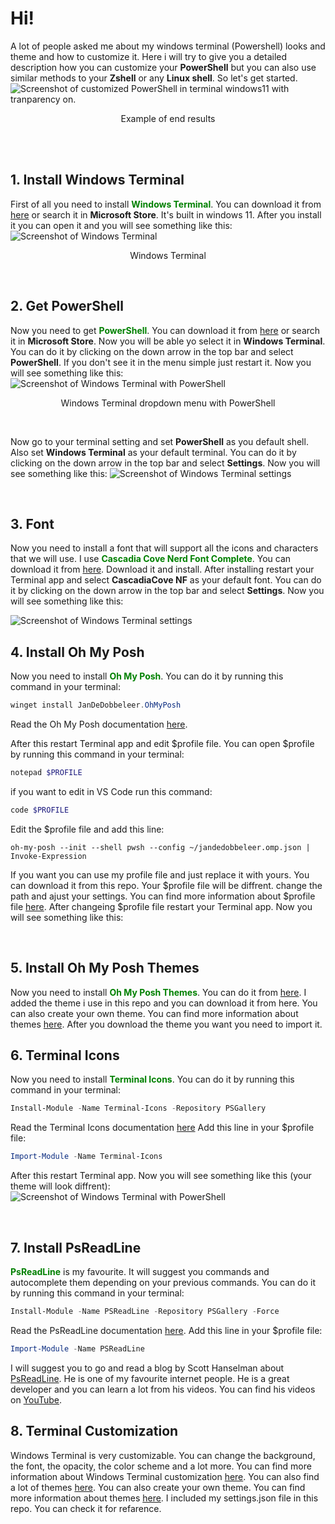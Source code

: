 # Hi!

A lot of people asked me about my windows terminal (Powershell) looks and theme and how to customize it. Here i will try to give you a detailed description how you can customize your **PowerShell** but you can also use similar methods to your **Zshell** or any **Linux shell**. So let's get started. 
![Screenshot of customized PowerShell in terminal windows11 with tranparency on.](/img/posh.png)
<p style="text-align:center">Example of end results</p>
<br>
<br>

## 1. Install Windows Terminal
First of all you need to install <span style="color:green">**Windows Terminal**</span>. You can download it from [here](https://www.microsoft.com/en-us/p/windows-terminal/9n0dx20hk701?activetab=pivot:overviewtab) or search it in **Microsoft Store**. It's built in windows 11. After you install it you can open it and you will see something like this:
![Screenshot of Windows Terminal](/img/wt_0.png)
<p style="text-align:center">Windows Terminal</p>
<br>

## 2. Get PowerShell
Now you need to get  <span style="color:green">**PowerShell**</span>. You can download it from [here](https://learn.microsoft.com/en-us/powershell/scripting/install/installing-powershell) or search it in **Microsoft Store**. Now you will be able yo select it in **Windows Terminal**. You can do it by clicking on the down arrow in the top bar and select **PowerShell**. If you don't see it in the menu simple just restart it. Now you will see something like this:
 ![Screenshot of Windows Terminal with PowerShell](/img/wt_1.png)
<p style="text-align:center">Windows Terminal dropdown menu with PowerShell</p>
<br>

Now go to your terminal setting and set **PowerShell** as you default shell. Also set **Windows Terminal** as your default terminal. You can do it by clicking on the down arrow in the top bar and select **Settings**. Now you will see something like this:
 ![Screenshot of Windows Terminal settings](/img/wt_2.png)



<br>

## 3. Font 
Now you need to install a font that will support all the icons and characters that we will use. I use <span style="color:green">**Cascadia Cove Nerd Font Complete**</span>. You can download it from [here](https://www.nerdfonts.com/).
Download it and install. After installing restart your Terminal app and select **CascadiaCove NF** as your default font. You can do it by clicking on the down arrow in the top bar and select **Settings**. Now you will see something like this:

 ![Screenshot of Windows Terminal settings](/img/wt_3.png)
<br>

## 4. Install Oh My Posh
Now you need to install <span style="color:green">**Oh My Posh**</span>. You can do it by running this command in your terminal:
```powershell 
winget install JanDeDobbeleer.OhMyPosh
```
Read the Oh My Posh documentation [here](https://ohmyposh.dev/docs/).
<br>

After this restart Terminal app and edit $profile file. You can open $profile by running this command in your terminal:
```powershell
notepad $PROFILE
```
if you want to edit in VS Code run this command:
```powershell
code $PROFILE
```
Edit the $profile file and add this line:
```
oh-my-posh --init --shell pwsh --config ~/jandedobbeleer.omp.json | Invoke-Expression
``` 
If you want you can use my profile file and just replace it with yours. You can download it from this repo. Your $profile file will be diffrent. change the path and ajust your settings. You can find more information about $profile file [here](https://docs.microsoft.com/en-us/powershell/module/microsoft.powershell.core/about/about_profiles?view=powershell-7.1). After changeing $profile file restart your Terminal app. Now you will see something like this:
 
<br>

## 5. Install Oh My Posh Themes 
Now you need to install <span style="color:green">**Oh My Posh Themes**</span>. You can do it from [here](https://ohmyposh.dev/docs/themes). I added the theme i use in this repo and you can download it from here. You can also create your own theme. You can find more information about themes [here](https://ohmyposh.dev/docs/themes). After you download the theme you want you need to import it. 

## 6. Terminal Icons 
Now you need to install <span style="color:green">**Terminal Icons**</span>. You can do it by running this command in your terminal:
```powershell
Install-Module -Name Terminal-Icons -Repository PSGallery
```
Read the Terminal Icons documentation [here]()
Add this line in your $profile file:
```powershell
Import-Module -Name Terminal-Icons
```
After this restart Terminal app. Now you will see something like this (your theme will look diffrent):
![Screenshot of Windows Terminal with PowerShell](/img/wt_4.png)

<br>

## 7. Install PsReadLine
<span style="color:green">**PsReadLine**</span> is my favourite. It will suggest you commands and autocomplete them depending on your previous commands. You can do it by running this command in your terminal:
```powershell
Install-Module -Name PSReadLine -Repository PSGallery -Force
```
Read the PsReadLine documentation [here](https://docs.microsoft.com/en-us/powershell/module/psreadline/?view=powershell-7.1).
Add this line in your $profile file:
```powershell
Import-Module -Name PSReadLine
```
I will suggest you to go and read a blog by Scott Hanselman about [PsReadLine](https://www.hanselman.com/blog/how-to-make-a-pretty-prompt-in-windows-terminal-with-powerline-nerd-fonts-cascadia-code-wsl-and-ohmyposh). He is one of my favourite internet people. He is a great developer and you can learn a lot from his videos. You can find his videos on [YouTube](https://www.youtube.com/c/shanselman/videos). 

## 8. Terminal Customization
Windows Terminal is very customizable. You can change the background, the font, the opacity, the color scheme and a lot more. You can find more information about Windows Terminal customization [here](https://docs.microsoft.com/en-us/windows/terminal/customize-settings/profile-appearance). You can also find a lot of themes [here](https://windowsterminalthemes.dev/). You can also create your own theme. You can find more information about themes [here](https://docs.microsoft.com/en-us/windows/terminal/customize-settings/color-schemes). I included my settings.json file in this repo. You can check it for refarence.  